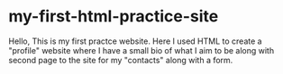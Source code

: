 # my-first-html-practice-site
Hello, This is my first practce website.
Here I used HTML to create a "profile" website where I have a small bio of what I aim to be along with second page to the site for my "contacts" along with a form.
